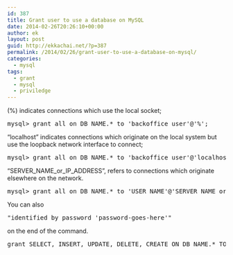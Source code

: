 ```yaml
---
id: 387
title: Grant user to use a database on MySQL
date: 2014-02-26T20:26:10+00:00
author: ek
layout: post
guid: http://ekkachai.net/?p=387
permalink: /2014/02/26/grant-user-to-use-a-database-on-mysql/
categories:
  - mysql
tags:
  - grant
  - mysql
  - priviledge
---
```

(%) indicates connections which use the local socket;

<pre>mysql&gt; grant all on DB_NAME.* to 'backoffice_user'@'%';
</pre>

&#8220;localhost&#8221; indicates connections which originate on the local system but use the loopback network interface to connect;

<pre>mysql&gt; grant all on DB_NAME.* to 'backoffice_user'@'localhost';
</pre>

&#8220;SERVER\_NAME\_or\_IP\_ADDRESS&#8221;, refers to connections which originate elsewhere on the network.

<pre>mysql&gt; grant all on DB_NAME.* to 'USER_NAME'@'SERVER_NAME_or_IP_ADDRESS';
</pre>

You can also

<pre>"identified by password 'password-goes-here'"</pre>

on the end of the command.

<pre>grant SELECT, INSERT, UPDATE, DELETE, CREATE ON DB_NAME.* TO DB_USERNAME@'LOCALHOST' IDENTIFIED BY 'PASSWORD_GOES_HERE';</pre>